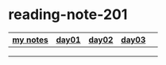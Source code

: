 # reading-note-201



| [my notes](reading-01.md)  |[day01](class-01.md)   |[day02](class-02.md)   |  [day03](class-03.md) |   |
|---|---|---|---|---|
|   |   |   |   |   |
|   |   |   |   |   |
|   |   |   |   |   |